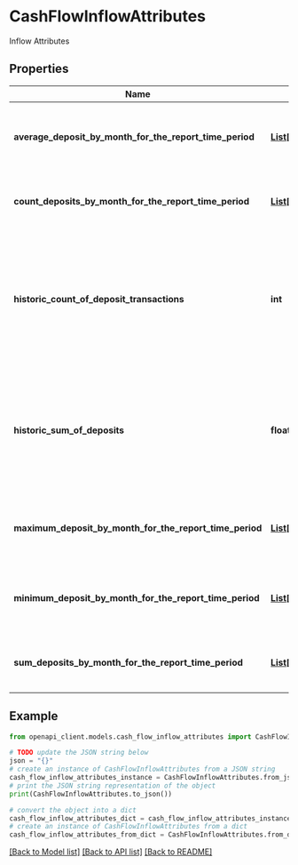 # CashFlowInflowAttributes

Inflow Attributes

## Properties

Name | Type | Description | Notes
------------ | ------------- | ------------- | -------------
**average_deposit_by_month_for_the_report_time_period** | [**List[ObbDateRangeAndAmount]**](ObbDateRangeAndAmount.md) | Average value of deposits during periods in the report | [optional] 
**count_deposits_by_month_for_the_report_time_period** | [**List[ObbDateRangeAndCount]**](ObbDateRangeAndCount.md) | Count of all deposits during periods in the report | 
**historic_count_of_deposit_transactions** | **int** | Count of ALL deposits over entire known history of the account (may exceed requested length of report) | 
**historic_sum_of_deposits** | **float** | Sum of ALL deposits over entire known history of the account (may exceed requested length of report) | [optional] 
**maximum_deposit_by_month_for_the_report_time_period** | [**List[ObbDateRangeAndAmount]**](ObbDateRangeAndAmount.md) | Maximum deposit value for different periods in the report | 
**minimum_deposit_by_month_for_the_report_time_period** | [**List[ObbDateRangeAndAmount]**](ObbDateRangeAndAmount.md) | Minimum deposit value for different periods in the report | 
**sum_deposits_by_month_for_the_report_time_period** | [**List[ObbDateRangeAndAmount]**](ObbDateRangeAndAmount.md) | Sum of all deposits during periods in the report | 

## Example

```python
from openapi_client.models.cash_flow_inflow_attributes import CashFlowInflowAttributes

# TODO update the JSON string below
json = "{}"
# create an instance of CashFlowInflowAttributes from a JSON string
cash_flow_inflow_attributes_instance = CashFlowInflowAttributes.from_json(json)
# print the JSON string representation of the object
print(CashFlowInflowAttributes.to_json())

# convert the object into a dict
cash_flow_inflow_attributes_dict = cash_flow_inflow_attributes_instance.to_dict()
# create an instance of CashFlowInflowAttributes from a dict
cash_flow_inflow_attributes_from_dict = CashFlowInflowAttributes.from_dict(cash_flow_inflow_attributes_dict)
```
[[Back to Model list]](../README.md#documentation-for-models) [[Back to API list]](../README.md#documentation-for-api-endpoints) [[Back to README]](../README.md)



